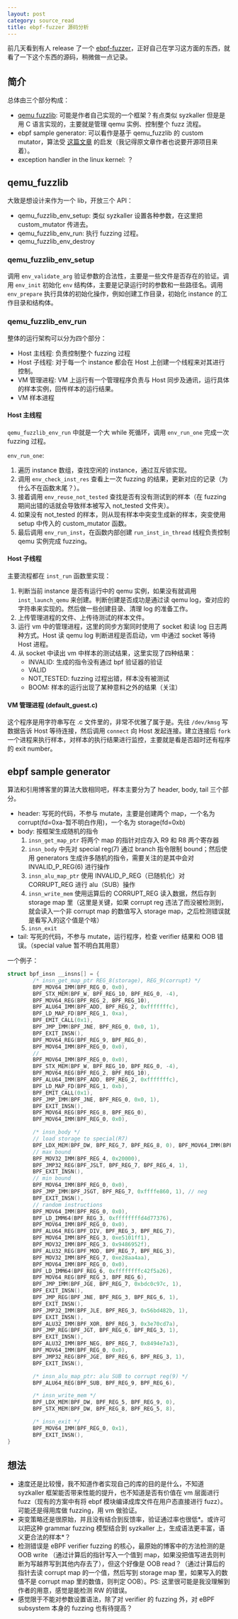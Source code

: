 ```yaml
---
layout: post
category: source_read
title: ebpf-fuzzer 源码分析
---
```

前几天看到有人 release 了一个 [ebpf-fuzzer](https://github.com/snorez/ebpf-fuzzer)，正好自己在学习这方面的东西，就看了一下这个东西的源码，稍微做一点记录。

## 简介

总体由三个部分构成：
* [qemu fuzzlib](https://github.com/snorez/clib/blob/master/src/qemu_fuzzlib.c): 可能是作者自己实现的一个框架？有点类似 syzkaller 但是是用 C 语言实现的，主要就是管理 qemu 实例、控制整个 fuzz 流程。
* ebpf sample generator: 可以看作是基于 qemu_fuzzlib 的 custom mutator，算法受 [这篇文章](https://scannell.io/posts/ebpf-fuzzing/) 的启发（我记得原文章作者也说要开源项目来着）。
* exception handler in the linux kernel: ？

## qemu_fuzzlib

大致是想设计来作为一个 lib，开放三个 API：
* qemu_fuzzlib_env_setup: 类似 syzkaller 设置各种参数，在这里把 custom_mutator 传进去。
* qemu_fuzzlib_env_run: 执行 fuzzing 过程。
* qemu_fuzzlib_env_destroy

### qemu_fuzzlib_env_setup

调用 `env_validate_arg` 验证参数的合法性，主要是一些文件是否存在的验证。调用 `env_init` 初始化 `env` 结构体，主要是记录运行时的参数和一些路径名。调用 `env_prepare` 执行具体的初始化操作，例如创建工作目录，初始化 instance 的工作目录和结构体。

### qemu_fuzzlib_env_run

整体的运行架构可以分为四个部分：
* Host 主线程: 负责控制整个 fuzzing 过程
* Host 子线程: 对于每一个 instance 都会在 Host 上创建一个线程来对其进行控制。
* VM 管理进程: VM 上运行有一个管理程序负责与 Host 同步及通讯，运行具体的样本实例，回传样本的运行结果。
* VM 样本进程

#### Host 主线程

`qemu_fuzzlib_env_run` 中就是一个大 while 死循环，调用 `env_run_one` 完成一次 fuzzing 过程。

`env_run_one`: 
1. 遍历 instance 数组，查找空闲的 instance，通过互斥锁实现。
2. 调用 `env_check_inst_res` 查看上一次 fuzzing 的结果，更新对应的记录（为什么不在函数末尾？）。
3. 接着调用 `env_reuse_not_tested` 查找是否有没有测试到的样本（在 fuzzing 期间出错的话就会导致样本被写入 not_tested 文件夹）。
4. 如果没有 not_tested 的样本，则从现有样本中突变生成新的样本，突变使用 setup 中传入的 custom_mutator 函数。
5. 最后调用 `env_run_inst`，在函数内部创建 `run_inst_in_thread` 线程负责控制 qemu 实例完成 fuzzing。

#### Host 子线程

主要流程都在 `inst_run` 函数里实现：
1. 判断当前 instance 是否有运行中的 qemu 实例，如果没有就调用 `inst_launch_qemu` 来创建。判断创建是否成功是通过读 qemu log，查对应的字符串来实现的。然后做一些创建目录、清理 log 的准备工作。
2. 上传管理进程的文件、上传待测试的样本文件。
3. 运行 vm 中的管理进程，这里的同步方案同时使用了 socket 和读 log 日志两种方式。Host 读 qemu log 判断进程是否启动，vm 中通过 socket 等待 Host 进程。
4. 从 socket 中读出 vm 中样本的测试结果，这里实现了四种结果：
    * INVALID: 生成的指令没有通过 bpf 验证器的验证
    * VALID
    * NOT_TESTED: fuzzing 过程出错，样本没有被测试
    * BOOM: 样本的运行出现了某种意料之外的结果（关注）

#### VM 管理进程 (default_guest.c)

这个程序是用字符串写在 .c 文件里的，非常不优雅了属于是。先往 `/dev/kmsg` 写数据告诉 Host 等待连接，然后调用 `connect` 向 Host 发起连接。建立连接后 `fork` 一个进程来执行样本，对样本的执行结果进行监控，主要就是看是否超时还有程序的 exit number。

## ebpf sample generator

算法和引用博客里的算法大致相同吧，样本主要分为了 header, body, tail 三个部分。
* header: 写死的代码，不参与 mutate，主要是创建两个 map，一个名为 corrupt(fd=0xa-暂不明白作用)，一个名为 storage(fd=0xb)
* body: 按框架生成随机的指令
    1. `insn_get_map_ptr` 将两个 map 的指针对应存入 R9 和 R8 两个寄存器
    2. `insn_body` 中先对 special reg(7) 通过 branch 指令限制 bound；然后使用 generators 生成许多随机的指令，需要关注的是其中会对 INVALID_P_REG(6) 进行操作
    3. `insn_alu_map_ptr` 使用 INVALID_P_REG（已随机化）对 CORRUPT_REG 进行 alu（SUB）操作
    4. `insn_write_mem` 使用运算后的 CORRUPT_REG 读入数据，然后存到 storage map 里（这里是关键，如果 corrupt reg 违法了而没被检测到，就会读入一个非 corrupt map 的数值写入 storage map，之后检测错误就是看写入的这个值是个啥）
    5. `insn_exit`
* tail: 写死的代码，不参与 mutate，运行程序，检查 verifier 结果和 OOB 错误。（special value 暂不明白其用意）

一个例子：
```c
struct bpf_insn __insns[] = {
        /* insn_get_map_ptr REG_8(storage), REG_9(corrupt) */
        BPF_MOV64_IMM(BPF_REG_0, 0x0),
        BPF_STX_MEM(BPF_W, BPF_REG_10, BPF_REG_0, -4),
        BPF_MOV64_REG(BPF_REG_2, BPF_REG_10),
        BPF_ALU64_IMM(BPF_ADD, BPF_REG_2, 0xfffffffc),
        BPF_LD_MAP_FD(BPF_REG_1, 0xa),
        BPF_EMIT_CALL(0x1),
        BPF_JMP_IMM(BPF_JNE, BPF_REG_0, 0x0, 1),
        BPF_EXIT_INSN(),
        BPF_MOV64_REG(BPF_REG_9, BPF_REG_0),
        BPF_MOV64_IMM(BPF_REG_0, 0x0),
        //
        BPF_MOV64_IMM(BPF_REG_0, 0x0),
        BPF_STX_MEM(BPF_W, BPF_REG_10, BPF_REG_0, -4),
        BPF_MOV64_REG(BPF_REG_2, BPF_REG_10),
        BPF_ALU64_IMM(BPF_ADD, BPF_REG_2, 0xfffffffc),
        BPF_LD_MAP_FD(BPF_REG_1, 0xb),
        BPF_EMIT_CALL(0x1),
        BPF_JMP_IMM(BPF_JNE, BPF_REG_0, 0x0, 1),
        BPF_EXIT_INSN(),
        BPF_MOV64_REG(BPF_REG_8, BPF_REG_0),
        BPF_MOV64_IMM(BPF_REG_0, 0x0),

        /* insn_body */
        // load storage to special(R7) 
        BPF_LDX_MEM(BPF_DW, BPF_REG_7, BPF_REG_8, 0), BPF_MOV64_IMM(BPF_REG_0, 0x0), 
        // max bound
        BPF_MOV32_IMM(BPF_REG_4, 0x20000),
        BPF_JMP32_REG(BPF_JSLT, BPF_REG_7, BPF_REG_4, 1),
        BPF_EXIT_INSN(),
        // min bound
        BPF_MOV64_IMM(BPF_REG_0, 0x0),
        BPF_JMP_IMM(BPF_JSGT, BPF_REG_7, 0xffffe860, 1), // neg
        BPF_EXIT_INSN(),
        // random instructions
        BPF_MOV64_IMM(BPF_REG_0, 0x0),
        BPF_LD_IMM64(BPF_REG_3, 0xffffffffd4d77376),
        BPF_MOV64_IMM(BPF_REG_0, 0x0),
        BPF_ALU64_REG(BPF_DIV, BPF_REG_3, BPF_REG_7),
        BPF_MOV64_IMM(BPF_REG_3, 0xe5101ff1),
        BPF_MOV32_IMM(BPF_REG_3, 0x9486952f),
        BPF_ALU32_REG(BPF_MOD, BPF_REG_7, BPF_REG_3),
        BPF_MOV32_IMM(BPF_REG_7, 0xe28aa4aa),
        BPF_MOV64_IMM(BPF_REG_0, 0x0),
        BPF_LD_IMM64(BPF_REG_6, 0xffffffffc42f5a26),
        BPF_MOV64_REG(BPF_REG_3, BPF_REG_6),
        BPF_JMP_IMM(BPF_JGE, BPF_REG_7, 0xbdc0c97c, 1),
        BPF_EXIT_INSN(),
        BPF_JMP_REG(BPF_JNE, BPF_REG_3, BPF_REG_6, 1),
        BPF_EXIT_INSN(),
        BPF_JMP32_IMM(BPF_JLE, BPF_REG_3, 0x56bd482b, 1),
        BPF_EXIT_INSN(),
        BPF_ALU32_IMM(BPF_XOR, BPF_REG_3, 0x3e70cd7a),
        BPF_JMP_REG(BPF_JGT, BPF_REG_6, BPF_REG_3, 1),
        BPF_EXIT_INSN(),
        BPF_ALU32_IMM(BPF_NEG, BPF_REG_7, 0x8494e7a3),
        BPF_MOV64_IMM(BPF_REG_0, 0x0),
        BPF_JMP32_REG(BPF_JGE, BPF_REG_6, BPF_REG_3, 1),
        BPF_EXIT_INSN(),

        /* insn_alu_map_ptr: alu SUB to corrupt reg(9) */
        BPF_ALU64_REG(BPF_SUB, BPF_REG_9, BPF_REG_6),

        /* insn_write_mem */
        BPF_LDX_MEM(BPF_DW, BPF_REG_5, BPF_REG_9, 0),
        BPF_STX_MEM(BPF_DW, BPF_REG_8, BPF_REG_5, 8),

        /* insn_exit */
        BPF_MOV64_IMM(BPF_REG_0, 0x1),
        BPF_EXIT_INSN(),
}
```

## 想法

* 速度还是比较慢，我不知道作者实现自己的库的目的是什么，不知道 syzkaller 框架能否带来性能的提升，也不知道是否有价值在 vm 层面进行 fuzz（现有的方案中有将 ebpf 模块编译成库文件在用户态直接进行 fuzz）。可能还是得用库做 fuzzing，用 vm 做验证。
* 突变策略还是很原始，并且没有结合到反馈率，验证通过率也很低*。或许可以把这种 grammar fuzzing 模型结合到 syzkaller 上，生成语法更丰富，语义更合法的样本*？
* 检测错误是 eBPF verifier fuzzing 的核心，最原始的博客中的方法检测的是 OOB write （通过计算后的指针写入一个值到 map，如果没把值写进去则判断为写越界写到其他内存去了），但这个好像是 OOB read？（通过计算后的指针去读 corrupt map 的一个值，然后写到 storage map 里，如果写入的数值不是 corrupt map 里的数值，则判定 OOB）。PS: 这里很可能是我没理解到作者的用意，感觉是能检测 RW 的错误。
* 感觉限于不能对参数设置语法，除了对 verifier 的 fuzzing 外，对 eBPF subsystem 本身的 fuzzing 也有待提高？
